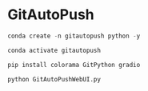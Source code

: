 # GitAutoPush

```python
conda create -n gitautopush python -y

conda activate gitautopush

pip install colorama GitPython gradio

python GitAutoPushWebUI.py



```




